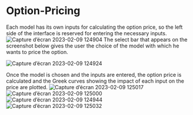 # Option-Pricing
Each model has its own inputs for calculating the option price, so the left side of the interface
is reserved for entering the necessary inputs.
![Capture d’écran 2023-02-09 124904](https://user-images.githubusercontent.com/114313278/217805209-8deb8b70-29fd-40e4-918b-95078dc3b207.png)
The select bar that appears on the screenshot below gives the user the choice of the model with
which he wants to price the option.

![Capture d’écran 2023-02-09 124924](https://user-images.githubusercontent.com/114313278/217805299-394ff63b-e594-404f-86e4-beb8d154575a.png)

Once the model is chosen and the inputs are entered, the option price is calculated and the
Greek curves showing the impact of each input on the price are plotted.
![Capture d’écran 2023-02-09 125017](https://user-images.githubusercontent.com/114313278/217805339-58bc86a6-65fd-4b5f-af86-b51a6e439129.png)
![Capture d’écran 2023-02-09 125000](https://user-images.githubusercontent.com/114313278/217805346-3e2d898d-5af1-43e1-ab43-d227d83b50be.png)
![Capture d’écran 2023-02-09 124944](https://user-images.githubusercontent.com/114313278/217805348-fa0c71a0-7ca5-4c69-b86a-32501eb892c0.png)
![Capture d’écran 2023-02-09 125032](https://user-images.githubusercontent.com/114313278/217805361-cbe1c535-bde1-45c2-9782-fc3b87ee1618.png)
